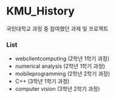 # KMU_History
국민대학교 과정 중 참여했던 과제 및 프로젝트

### List
- webclientcomputing    (2학년 1학기 과정)
- numerical analysis    (2학년 1학기 과정)
- mobileprogramming     (2학년 2학기 과정)
- C++                   (3학년 1학기 과정)
- computer vision       (3학년 2학기 과정)